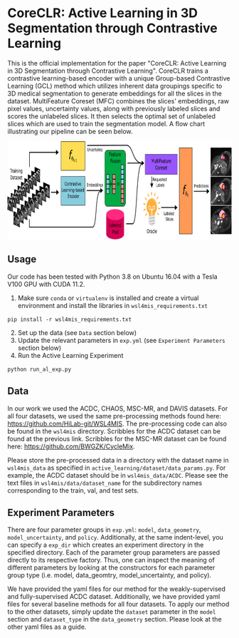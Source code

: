 # CoreCLR: Active Learning in 3D Segmentation through Contrastive Learning

This is the official implementation for the paper "CoreCLR: Active Learning in 3D 
Segmentation through Contrastive Learning". CoreCLR trains a contrastive learning-based 
encoder with a unique Group-based Contrastive Learning (GCL) method which utilizes 
inherent data groupings specific to 3D medical segmentation to generate embeddings for 
all the slices in the dataset. MultiFeature Coreset (MFC) combines the slices' embeddings, 
raw pixel values, uncertainty values, along with previously labeled slices and scores the 
unlabeled slices. It then selects the optimal set of unlabeled slices which are used to 
train the segmentation model. A flow chart illustrating our pipeline can be seen below.

<img src="./pipeline_v3_2.pdf" height="220">

## Usage

Our code has been tested with Python 3.8 on Ubuntu 16.04 with a Tesla V100 GPU with CUDA 11.2.

1. Make sure `conda` or `virtualenv` is installed and create a virtual environment and install 
the libraries in `wsl4mis_requirements.txt`
```
pip install -r wsl4mis_requirements.txt
```
2. Set up the data (see `Data` section below)
3. Update the relevant parameters in `exp.yml` (see `Experiment Parameters` section below)
4. Run the Active Learning Experiment
```
python run_al_exp.py
```

## Data

In our work we used the ACDC, CHAOS, MSC-MR, and DAVIS datasets. For all four datasets, we used 
the same pre-processing methods found here: https://github.com/HiLab-git/WSL4MIS. The 
pre-processing code can also be found in the `wsl4mis` directory. Scribbles for the ACDC dataset 
can be found at the previous link. Scribbles for the MSC-MR dataset can be found here: 
https://github.com/BWGZK/CycleMix.

Please store the pre-processed data in a directory with the dataset name in `wsl4mis_data` 
as specified in `active_learning/dataset/data_params.py`. For example, the ACDC dataset should 
be in `wsl4mis_data/ACDC`. Please see the text files in `wsl4mis/data/dataset_name` for the 
subdirectory names corresponding to the train, val, and test sets.

## Experiment Parameters

There are four parameter groups in `exp.yml`: `model`, `data_geometry`, `model_uncertainty`, and 
`policy`. Additionally, at the same indent-level, you can specify a `exp_dir` which creates an 
experiment directory in the specified directory. Each of the parameter group parameters are 
passed directly to its respective factory. Thus, one can inspect the meaning of different 
parameters by looking at the constructors for each parameter group type (i.e. model, 
data_geomtry, model_uncertainty, and policy). 

We have provided the yaml files for our method for the weakly-supervised and fully-supervised ACDC 
dataset. Additionally, we have provided yaml files for several baseline methods for all four 
datasets. To apply our method to the other datasets, simply update the `dataset` parameter in the 
`model` section and `dataset_type` in the `data_geometry` section. Please look at the other yaml 
files as a guide.